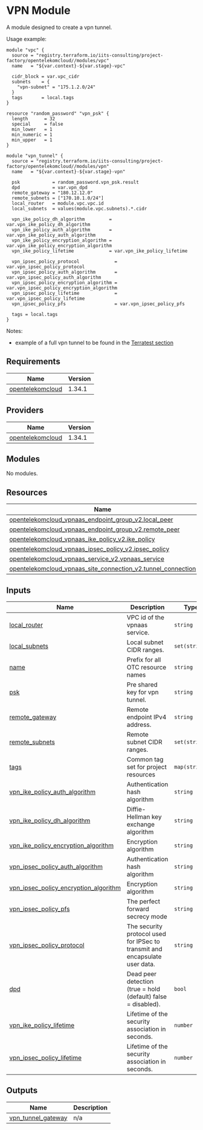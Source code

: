 # VPN Module

A module designed to create a vpn tunnel. 

Usage example:
```hcl
module "vpc" {
  source = "registry.terraform.io/iits-consulting/project-factory/opentelekomcloud//modules/vpc"
  name   = "${var.context}-${var.stage}-vpc"

  cidr_block = var.vpc_cidr
  subnets    = {
    "vpn-subnet" = "175.1.2.0/24"
  }
  tags       = local.tags
}

resource "random_password" "vpn_psk" {
  length      = 32
  special     = false
  min_lower   = 1
  min_numeric = 1
  min_upper   = 1
}

module "vpn_tunnel" {
  source = "registry.terraform.io/iits-consulting/project-factory/opentelekomcloud//modules/vpn"
  name   = "${var.context}-${var.stage}-vpn"

  psk            = random_password.vpn_psk.result
  dpd            = var.vpn_dpd
  remote_gateway = "180.12.12.0"
  remote_subnets = ["170.10.1.0/24"]
  local_router   = module.vpc.vpc.id
  local_subnets  = values(module.vpc.subnets).*.cidr

  vpn_ike_policy_dh_algorithm         = var.vpn_ike_policy_dh_algorithm
  vpn_ike_policy_auth_algorithm       = var.vpn_ike_policy_auth_algorithm
  vpn_ike_policy_encryption_algorithm = var.vpn_ike_policy_encryption_algorithm
  vpn_ike_policy_lifetime             = var.vpn_ike_policy_lifetime

  vpn_ipsec_policy_protocol             = var.vpn_ipsec_policy_protocol
  vpn_ipsec_policy_auth_algorithm       = var.vpn_ipsec_policy_auth_algorithm
  vpn_ipsec_policy_encryption_algorithm = var.vpn_ipsec_policy_encryption_algorithm
  vpn_ipsec_policy_lifetime             = var.vpn_ipsec_policy_lifetime
  vpn_ipsec_policy_pfs                  = var.vpn_ipsec_policy_pfs

  tags = local.tags
}
```

Notes:
- example of a full vpn tunnel to be found in the [Terratest section](https://github.com/iits-consulting/terraform-opentelekomcloud-project-factory/tree/master/terratest/vpn)  

<!-- BEGIN_TF_DOCS -->
## Requirements

| Name | Version |
|------|---------|
| <a name="requirement_opentelekomcloud"></a> [opentelekomcloud](#requirement\_opentelekomcloud) | 1.34.1 |

## Providers

| Name | Version |
|------|---------|
| <a name="provider_opentelekomcloud"></a> [opentelekomcloud](#provider\_opentelekomcloud) | 1.34.1 |

## Modules

No modules.

## Resources

| Name | Type |
|------|------|
| [opentelekomcloud_vpnaas_endpoint_group_v2.local_peer](https://registry.terraform.io/providers/opentelekomcloud/opentelekomcloud/1.34.1/docs/resources/vpnaas_endpoint_group_v2) | resource |
| [opentelekomcloud_vpnaas_endpoint_group_v2.remote_peer](https://registry.terraform.io/providers/opentelekomcloud/opentelekomcloud/1.34.1/docs/resources/vpnaas_endpoint_group_v2) | resource |
| [opentelekomcloud_vpnaas_ike_policy_v2.ike_policy](https://registry.terraform.io/providers/opentelekomcloud/opentelekomcloud/1.34.1/docs/resources/vpnaas_ike_policy_v2) | resource |
| [opentelekomcloud_vpnaas_ipsec_policy_v2.ipsec_policy](https://registry.terraform.io/providers/opentelekomcloud/opentelekomcloud/1.34.1/docs/resources/vpnaas_ipsec_policy_v2) | resource |
| [opentelekomcloud_vpnaas_service_v2.vpnaas_service](https://registry.terraform.io/providers/opentelekomcloud/opentelekomcloud/1.34.1/docs/resources/vpnaas_service_v2) | resource |
| [opentelekomcloud_vpnaas_site_connection_v2.tunnel_connection](https://registry.terraform.io/providers/opentelekomcloud/opentelekomcloud/1.34.1/docs/resources/vpnaas_site_connection_v2) | resource |

## Inputs

| Name | Description | Type | Default | Required |
|------|-------------|------|---------|:--------:|
| <a name="input_local_router"></a> [local\_router](#input\_local\_router) | VPC id of the vpnaas service. | `string` | n/a | yes |
| <a name="input_local_subnets"></a> [local\_subnets](#input\_local\_subnets) | Local subnet CIDR ranges. | `set(string)` | n/a | yes |
| <a name="input_name"></a> [name](#input\_name) | Prefix for all OTC resource names | `string` | n/a | yes |
| <a name="input_psk"></a> [psk](#input\_psk) | Pre shared key for vpn tunnel. | `string` | n/a | yes |
| <a name="input_remote_gateway"></a> [remote\_gateway](#input\_remote\_gateway) | Remote endpoint IPv4 address. | `string` | n/a | yes |
| <a name="input_remote_subnets"></a> [remote\_subnets](#input\_remote\_subnets) | Remote subnet CIDR ranges. | `set(string)` | n/a | yes |
| <a name="input_tags"></a> [tags](#input\_tags) | Common tag set for project resources | `map(string)` | n/a | yes |
| <a name="input_vpn_ike_policy_auth_algorithm"></a> [vpn\_ike\_policy\_auth\_algorithm](#input\_vpn\_ike\_policy\_auth\_algorithm) | Authentication hash algorithm | `string` | n/a | yes |
| <a name="input_vpn_ike_policy_dh_algorithm"></a> [vpn\_ike\_policy\_dh\_algorithm](#input\_vpn\_ike\_policy\_dh\_algorithm) | Diffie-Hellman key exchange algorithm | `string` | n/a | yes |
| <a name="input_vpn_ike_policy_encryption_algorithm"></a> [vpn\_ike\_policy\_encryption\_algorithm](#input\_vpn\_ike\_policy\_encryption\_algorithm) | Encryption algorithm | `string` | n/a | yes |
| <a name="input_vpn_ipsec_policy_auth_algorithm"></a> [vpn\_ipsec\_policy\_auth\_algorithm](#input\_vpn\_ipsec\_policy\_auth\_algorithm) | Authentication hash algorithm | `string` | n/a | yes |
| <a name="input_vpn_ipsec_policy_encryption_algorithm"></a> [vpn\_ipsec\_policy\_encryption\_algorithm](#input\_vpn\_ipsec\_policy\_encryption\_algorithm) | Encryption algorithm | `string` | n/a | yes |
| <a name="input_vpn_ipsec_policy_pfs"></a> [vpn\_ipsec\_policy\_pfs](#input\_vpn\_ipsec\_policy\_pfs) | The perfect forward secrecy mode | `string` | n/a | yes |
| <a name="input_vpn_ipsec_policy_protocol"></a> [vpn\_ipsec\_policy\_protocol](#input\_vpn\_ipsec\_policy\_protocol) | The security protocol used for IPSec to transmit and encapsulate user data. | `string` | n/a | yes |
| <a name="input_dpd"></a> [dpd](#input\_dpd) | Dead peer detection (true = hold (default) false = disabled). | `bool` | `true` | no |
| <a name="input_vpn_ike_policy_lifetime"></a> [vpn\_ike\_policy\_lifetime](#input\_vpn\_ike\_policy\_lifetime) | Lifetime of the security association in seconds. | `number` | `86400` | no |
| <a name="input_vpn_ipsec_policy_lifetime"></a> [vpn\_ipsec\_policy\_lifetime](#input\_vpn\_ipsec\_policy\_lifetime) | Lifetime of the security association in seconds. | `number` | `3600` | no |

## Outputs

| Name | Description |
|------|-------------|
| <a name="output_vpn_tunnel_gateway"></a> [vpn\_tunnel\_gateway](#output\_vpn\_tunnel\_gateway) | n/a |
<!-- END_TF_DOCS -->
